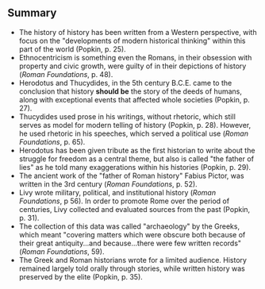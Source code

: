 ## Summary 

* The history of history has been written from a Western perspective, with focus on the "developments of modern historical thinking" within this part of the world (Popkin, p. 25). 
* Ethnocentricism is something even the Romans, in their obsession with property and civic growth, were guilty of in their depictions of history (*Roman Foundations*, p. 48). 
* Herodotus and Thucydides, in the 5th century B.C.E. came to the conclusion that history **should be** the story of the deeds of humans, along with exceptional events that affected whole societies (Popkin, p. 27).
* Thucydides used prose in his writings, without rhetoric, which still serves as model for modern telling of history (Popkin, p. 28). However, he used rhetoric in his speeches, which served a political use (*Roman Foundations*, p. 65). 
* Herodotus has been given tribute as the first historian to write about the struggle for freedom as a central theme, but also is called "the father of lies" as he told many exaggerations within his histories (Popkin, p. 29). 
* The ancient work of the "father of Roman history" Fabius Pictor, was written in the 3rd century (*Roman Foundations*, p. 52). 
* Livy wrote military, political, and institutional history (*Roman Foundations*, p 56). In order to promote Rome over the period of centuries, Livy collected and evaluated sources from the past (Popkin, p. 31).
* The collection of this data was called "archaeology" by the Greeks, which meant "covering matters which were obscure both because of their great antiquity...and because...there were few written records" (*Roman Foundations*, 59). 
* The Greek and Roman historians wrote for a limited audience. History remained largely told orally through stories, while written history was preserved by the elite (Popkin, p. 35). 



